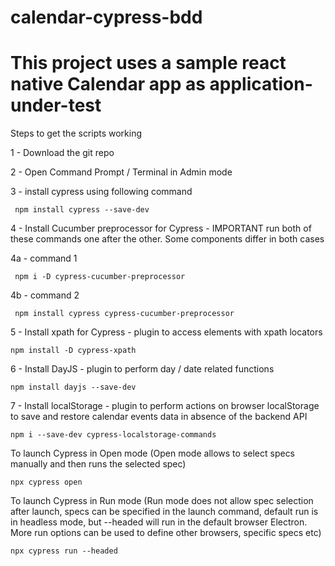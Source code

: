 ﻿# calendar-cypress-bdd
# This project uses a sample react native Calendar app as application-under-test

Steps to get the scripts working

1 - Download the git repo

2 - Open Command Prompt / Terminal in Admin mode

3 - install cypress using following command

```
 npm install cypress --save-dev
```
4 - Install Cucumber preprocessor for Cypress - IMPORTANT run both of these commands one after the other. Some components differ in both cases

4a - command 1
```
 npm i -D cypress-cucumber-preprocessor
```
4b - command 2
```
 npm install cypress cypress-cucumber-preprocessor
```

5 - Install xpath for Cypress - plugin to access elements with xpath locators
```
npm install -D cypress-xpath
```
6 - Install DayJS - plugin to perform day / date related functions
```
npm install dayjs --save-dev
```
7 - Install localStorage - plugin to perform actions on browser localStorage to save and restore calendar events data in absence of the backend API
```
npm i --save-dev cypress-localstorage-commands
```
To launch Cypress in Open mode (Open mode allows to select specs manually and then runs the selected spec)
```
npx cypress open
```
To launch Cypress in Run mode (Run mode does not allow spec selection after launch, specs can be specified in the launch command, default run is in headless mode, but --headed will run in the default browser Electron. More run options can be used to define other browsers, specific specs etc)
```
npx cypress run --headed
```
